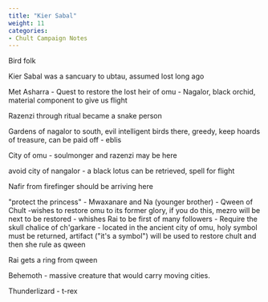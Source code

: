 ```yaml
---
title: "Kier Sabal"
weight: 11
categories:
- Chult Campaign Notes
---
```


Bird folk

Kier Sabal was a sancuary to ubtau, assumed lost long ago

Met Asharra
	- Quest to restore the lost heir of omu
	- Nagalor, black orchid, material component  to give us flight

Razenzi through ritual became a snake person 

Gardens of nagalor to south, evil intelligent birds there, greedy, keep hoards of treasure, can be paid off - eblis

City of omu - soulmonger and razenzi may be here

avoid city of nangalor - a black lotus can be retrieved, spell for flight

Nafir from firefinger should be arriving here

"protect the princess" - Mwaxanare and Na (younger brother) - Qween of Chult -wishes to restore omu to its former glory, if you do this, mezro will be next to be restored - whishes Rai to be first of many followers
	- Require the skull chalice of ch'garkare - located in the ancient city of omu, holy symbol must be returned, artifact ("it's a symbol") will be used to restore chult and then she rule as qween

Rai gets a ring from qween

Behemoth - massive creature that would carry moving cities.

Thunderlizard - t-rex
	



